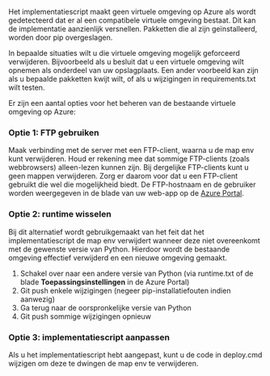 Het implementatiescript maakt geen virtuele omgeving op Azure als wordt gedetecteerd dat er al een compatibele virtuele omgeving bestaat.  Dit kan de implementatie aanzienlijk versnellen.  Pakketten die al zijn geïnstalleerd, worden door pip overgeslagen.

In bepaalde situaties wilt u die virtuele omgeving mogelijk geforceerd verwijderen.  Bijvoorbeeld als u besluit dat u een virtuele omgeving wilt opnemen als onderdeel van uw opslagplaats.  Een ander voorbeeld kan zijn als u bepaalde pakketten kwijt wilt, of als u wijzigingen in requirements.txt wilt testen.

Er zijn een aantal opties voor het beheren van de bestaande virtuele omgeving op Azure:

### <a name="option-1-use-ftp"></a>Optie 1: FTP gebruiken
Maak verbinding met de server met een FTP-client, waarna u de map env kunt verwijderen.  Houd er rekening mee dat sommige FTP-clients (zoals webbrowsers) alleen-lezen kunnen zijn. Bij dergelijke FTP-clients kunt u geen mappen verwijderen. Zorg er daarom voor dat u een FTP-client gebruikt die wel die mogelijkheid biedt.  De FTP-hostnaam en de gebruiker worden weergegeven in de blade van uw web-app op de [Azure Portal](https://portal.azure.com).

### <a name="option-2-toggle-runtime"></a>Optie 2: runtime wisselen
Bij dit alternatief wordt gebruikgemaakt van het feit dat het implementatiescript de map env verwijdert wanneer deze niet overeenkomt met de gewenste versie van Python.  Hierdoor wordt de bestaande omgeving effectief verwijderd en een nieuwe omgeving gemaakt.

1. Schakel over naar een andere versie van Python (via runtime.txt of de blade **Toepassingsinstellingen** in de Azure Portal)
2. Git push enkele wijzigingen (negeer pip-installatiefouten indien aanwezig)
3. Ga terug naar de oorspronkelijke versie van Python
4. Git push sommige wijzigingen opnieuw

### <a name="option-3-customize-deployment-script"></a>Optie 3: implementatiescript aanpassen
Als u het implementatiescript hebt aangepast, kunt u de code in deploy.cmd wijzigen om deze te dwingen de map env te verwijderen.



<!--HONumber=Nov16_HO2-->


